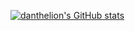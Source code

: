 [![danthelion's GitHub stats](https://github-readme-stats.vercel.app/api?username=danthelion)](https://github.com/anuraghazra/github-readme-stats)

